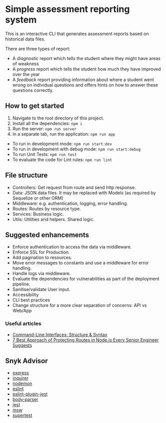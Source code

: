 # Simple assessment reporting system

This is an interactive CLI that generates assessment reports based on historical data files.

There are three types of report:
- A *diagnostic* report which tells the student where they might have areas of weakness
- A *progress* report which tells the student how much they have improved over the year
- A *feedback* report providing information about where a student went wrong on individual questions and offers hints 
on how to answer these questions correctly.

## How to get started

1. Navigate to the root directory of this project.
2. Install all the dependencies: `npm i`
3. Run the server: `npm run server`
4. In a separate tab, run the application: `npm run app`

- To run in development mode: `npm run start:dev`
- To run in development with debug mode: `npm run start:debug`
- To run Unit Tests: `npm run test`
- To evaluate the code for Lint rules: `npm run lint`

## File structure
- Controllers: Get request from route and send http response.
- Data: JSON data files. It may be replaced with Models (as required by Sequelize or other ORM)
- Middleware: e.g. authentication, logging, error handling.
- Routes: Routes by resource type.
- Services: Business logic.
- Utils: Utilities and helpers. Shared logic.

## Suggested enhancements
- Enforce authentication to access the data via middleware.
- Enforce SSL for Production.
- Add pagination to resources.
- Move error messages to constants and use a middleware for error handling.
- Handle logs via middleware.
- Evaluate the dependencies for vulnerabilities as part of the deployment pipeline.
- Sanitise/validate User input.
- Accessibility
- CLI best practices
- Change structure for a more clear separation of concerns: API vs Web/App

### Useful articles
- [Command-Line Interfaces: Structure & Syntax](https://dev.to/paulasantamaria/command-line-interfaces-structure-syntax-2533)
- [7 Best Approach of Protecting Routes in Node.js Every Senior Engineer Suggests](https://medium.com/@vikramgyawali57/7-best-approach-of-protecting-routes-in-node-js-every-senior-engineer-suggests-fc32b7777827)

## Snyk Advisor
- [express](https://snyk.io/advisor/npm-package/express)
- [inquirer](https://snyk.io/advisor/npm-package/inquirer)
- [nodemon](https://snyk.io/advisor/npm-package/nodemon)
- [eslint](https://snyk.io/advisor/npm-package/eslint)
- [eslint-plugin-jest](https://snyk.io/advisor/npm-package/eslint-plugin-jest)
- [body-parser](https://snyk.io/advisor/npm-package/body-parser)
- [jest](https://snyk.io/advisor/npm-package/jest)
- [msw](https://snyk.io/advisor/npm-package/msw)
- [supertest](https://snyk.io/advisor/npm-package/supertest)